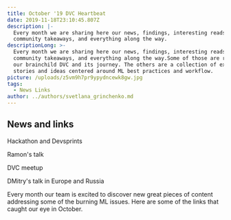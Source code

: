```yaml
---
title: October '19 DVC Heartbeat
date: 2019-11-18T23:10:45.807Z
description: |-
  Every month we are sharing here our news, findings, interesting reads,
  community takeaways, and everything along the way.
descriptionLong: >-
  Every month we are sharing here our news, findings, interesting reads,
  community takeaways, and everything along the way.Some of those are related to
  our brainchild DVC and its journey. The others are a collection of exciting
  stories and ideas centered around ML best practices and workflow.
picture: /uploads/z5vm9h7pr9ypydncewk8gw.jpg
tags:
  - News Links
author: ../authors/svetlana_grinchenko.md
---
```



## News and links

Hackathon and Devsprints

Ramon's talk

DVC meetup

DMitry's talk in Europe and Russia



Every month our team is excited to discover new great pieces of content
addressing some of the burning ML issues. Here are some of the links that
caught our eye in October.
